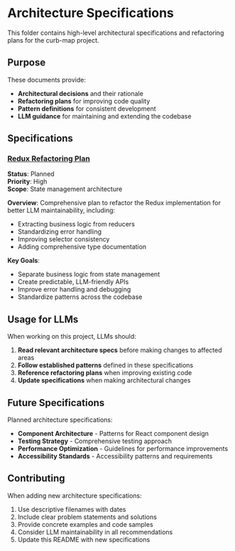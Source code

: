 # Architecture Specifications

This folder contains high-level architectural specifications and refactoring plans for the curb-map project.

## Purpose

These documents provide:
- **Architectural decisions** and their rationale
- **Refactoring plans** for improving code quality
- **Pattern definitions** for consistent development
- **LLM guidance** for maintaining and extending the codebase

## Specifications

### [Redux Refactoring Plan](./2025.01.22%20Redux%20Refactoring%20Plan.md)
**Status**: Planned  
**Priority**: High  
**Scope**: State management architecture

**Overview**: Comprehensive plan to refactor the Redux implementation for better LLM maintainability, including:
- Extracting business logic from reducers
- Standardizing error handling
- Improving selector consistency
- Adding comprehensive type documentation

**Key Goals**:
- Separate business logic from state management
- Create predictable, LLM-friendly APIs
- Improve error handling and debugging
- Standardize patterns across the codebase

## Usage for LLMs

When working on this project, LLMs should:

1. **Read relevant architecture specs** before making changes to affected areas
2. **Follow established patterns** defined in these specifications
3. **Reference refactoring plans** when improving existing code
4. **Update specifications** when making architectural changes

## Future Specifications

Planned architecture specifications:
- **Component Architecture** - Patterns for React component design
- **Testing Strategy** - Comprehensive testing approach
- **Performance Optimization** - Guidelines for performance improvements
- **Accessibility Standards** - Accessibility patterns and requirements

## Contributing

When adding new architecture specifications:
1. Use descriptive filenames with dates
2. Include clear problem statements and solutions
3. Provide concrete examples and code samples
4. Consider LLM maintainability in all recommendations
5. Update this README with new specifications 
